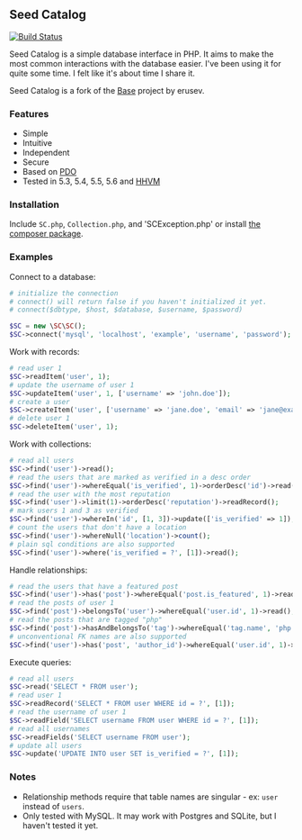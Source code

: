 ## Seed Catalog

[![Build Status](https://travis-ci.org/onesimus-systems/seed-catalog.svg?branch=master)](https://travis-ci.org/onesimus-systems/seed-catalog)

Seed Catalog is a simple database interface in PHP. It aims to make the most common interactions with the database easier. I've been using it for quite some time. I felt like it's about time I share it.

Seed Catalog is a fork of the [Base](https://github.com/erusev/base) project by erusev.

### Features

- Simple
- Intuitive
- Independent
- Secure
- Based on [PDO](http://php.net/manual/en/book.pdo.php)
- Tested in 5.3, 5.4, 5.5, 5.6 and [HHVM](http://hhvm.com/)

### Installation

Include `SC.php`, `Collection.php`, and 'SCException.php' or install [the composer package](https://packagist.org/packages/onesimus-systems/seed-catalog).

### Examples

Connect to a database:
```php
# initialize the connection
# connect() will return false if you haven't initialized it yet.
# connect($dbtype, $host, $database, $username, $password)

$SC = new \SC\SC();
$SC->connect('mysql', 'localhost', 'example', 'username', 'password');
```

Work with records:
```php
# read user 1
$SC->readItem('user', 1);
# update the username of user 1
$SC->updateItem('user', 1, ['username' => 'john.doe']);
# create a user
$SC->createItem('user', ['username' => 'jane.doe', 'email' => 'jane@example.com']);
# delete user 1
$SC->deleteItem('user', 1);
```

Work with collections:
```php
# read all users
$SC->find('user')->read();
# read the users that are marked as verified in a desc order
$SC->find('user')->whereEqual('is_verified', 1)->orderDesc('id')->read();
# read the user with the most reputation
$SC->find('user')->limit(1)->orderDesc('reputation')->readRecord();
# mark users 1 and 3 as verified
$SC->find('user')->whereIn('id', [1, 3])->update(['is_verified' => 1]);
# count the users that don't have a location
$SC->find('user')->whereNull('location')->count();
# plain sql conditions are also supported
$SC->find('user')->where('is_verified = ?', [1])->read();
```

Handle relationships:
```php
# read the users that have a featured post
$SC->find('user')->has('post')->whereEqual('post.is_featured', 1)->read();
# read the posts of user 1
$SC->find('post')->belongsTo('user')->whereEqual('user.id', 1)->read();
# read the posts that are tagged "php"
$SC->find('post')->hasAndBelongsTo('tag')->whereEqual('tag.name', 'php')->read();
# unconventional FK names are also supported
$SC->find('user')->has('post', 'author_id')->whereEqual('user.id', 1)->read();
```

Execute queries:
```php
# read all users
$SC->read('SELECT * FROM user');
# read user 1
$SC->readRecord('SELECT * FROM user WHERE id = ?', [1]);
# read the username of user 1
$SC->readField('SELECT username FROM user WHERE id = ?', [1]);
# read all usernames
$SC->readFields('SELECT username FROM user');
# update all users
$SC->update('UPDATE INTO user SET is_verified = ?', [1]);
```

### Notes

- Relationship methods require that table names are singular - ex: `user` instead of `users`.
- Only tested with MySQL. It may work with Postgres and SQLite, but I haven't tested it yet.
